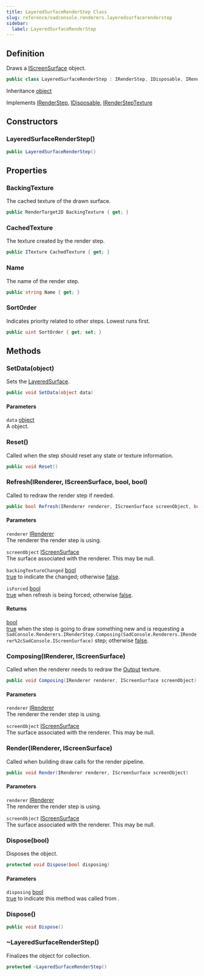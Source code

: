 ```yaml
---
title: LayeredSurfaceRenderStep Class
slug: reference/sadconsole.renderers.layeredsurfacerenderstep
sidebar:
  label: LayeredSurfaceRenderStep
---
```

## Definition

Draws a [IScreenSurface](../sadconsole.iscreensurface/) object.

```csharp title="C#"
public class LayeredSurfaceRenderStep : IRenderStep, IDisposable, IRenderStepTexture
```

Inheritance [object](https://learn.microsoft.com/dotnet/api/system.object/)

Implements [IRenderStep](../sadconsole.renderers.irenderstep/), [IDisposable](https://learn.microsoft.com/dotnet/api/system.idisposable/), [IRenderStepTexture](../sadconsole.renderers.irendersteptexture/)

## Constructors

### LayeredSurfaceRenderStep()

```csharp title="C#"
public LayeredSurfaceRenderStep()
```


## Properties

### BackingTexture

The cached texture of the drawn surface.

```csharp title="C#"
public RenderTarget2D BackingTexture { get; }
```

### CachedTexture

The texture created by the render step.

```csharp title="C#"
public ITexture CachedTexture { get; }
```

### Name

The name of the render step.

```csharp title="C#"
public string Name { get; }
```

### SortOrder

Indicates priority related to other steps. Lowest runs first.

```csharp title="C#"
public uint SortOrder { get; set; }
```

## Methods

### SetData(object)

Sets the [LayeredSurface](../sadconsole.components.layeredsurface/).

```csharp title="C#"
public void SetData(object data)
```

#### Parameters

`data` [object](https://learn.microsoft.com/dotnet/api/system.object/)  
A <xref href="SadConsole.Components.LayeredSurface" data-throw-if-not-resolved="false"></xref> object.


### Reset()

Called when the step should reset any state or texture information.

```csharp title="C#"
public void Reset()
```


### Refresh(IRenderer, IScreenSurface, bool, bool)

Called to redraw the render step if needed.

```csharp title="C#"
public bool Refresh(IRenderer renderer, IScreenSurface screenObject, bool backingTextureChanged, bool isForced)
```

#### Parameters

`renderer` [IRenderer](../sadconsole.renderers.irenderer/)  
The renderer the render step is using.

`screenObject` [IScreenSurface](../sadconsole.iscreensurface/)  
The surface associated with the renderer. This may be null.

`backingTextureChanged` [bool](https://learn.microsoft.com/dotnet/api/system.boolean/)  
<a href="https://learn.microsoft.com/dotnet/csharp/language-reference/builtin-types/bool">true</a> to indicate the <xref href="SadConsole.Renderers.IRenderer.Output" data-throw-if-not-resolved="false"></xref> changed; otherwise <a href="https://learn.microsoft.com/dotnet/csharp/language-reference/builtin-types/bool">false</a>.

`isForced` [bool](https://learn.microsoft.com/dotnet/api/system.boolean/)  
<a href="https://learn.microsoft.com/dotnet/csharp/language-reference/builtin-types/bool">true</a> when refresh is being forced; otherwise <a href="https://learn.microsoft.com/dotnet/csharp/language-reference/builtin-types/bool">false</a>.

#### Returns

[bool](https://learn.microsoft.com/dotnet/api/system.boolean/)  
<a href="https://learn.microsoft.com/dotnet/csharp/language-reference/builtin-types/bool">true</a> when the step is going to draw something new and is requesting a `SadConsole.Renderers.IRenderStep.Composing(SadConsole.Renderers.IRenderer%2cSadConsole.IScreenSurface)` step; otherwise <a href="https://learn.microsoft.com/dotnet/csharp/language-reference/builtin-types/bool">false</a>.

### Composing(IRenderer, IScreenSurface)

Called when the renderer needs to redraw the [Output](../sadconsole.renderers.irenderer/#output/) texture.

```csharp title="C#"
public void Composing(IRenderer renderer, IScreenSurface screenObject)
```

#### Parameters

`renderer` [IRenderer](../sadconsole.renderers.irenderer/)  
The renderer the render step is using.

`screenObject` [IScreenSurface](../sadconsole.iscreensurface/)  
The surface associated with the renderer. This may be null.


### Render(IRenderer, IScreenSurface)

Called when building draw calls for the render pipeline.

```csharp title="C#"
public void Render(IRenderer renderer, IScreenSurface screenObject)
```

#### Parameters

`renderer` [IRenderer](../sadconsole.renderers.irenderer/)  
The renderer the render step is using.

`screenObject` [IScreenSurface](../sadconsole.iscreensurface/)  
The surface associated with the renderer. This may be null.


### Dispose(bool)

Disposes the object.

```csharp title="C#"
protected void Dispose(bool disposing)
```

#### Parameters

`disposing` [bool](https://learn.microsoft.com/dotnet/api/system.boolean/)  
<a href="https://learn.microsoft.com/dotnet/csharp/language-reference/builtin-types/bool">true</a> to indicate this method was called from <xref href="SadConsole.Renderers.LayeredSurfaceRenderStep.Dispose" data-throw-if-not-resolved="false"></xref>.


### Dispose()

```csharp title="C#"
public void Dispose()
```


### ~LayeredSurfaceRenderStep()

Finalizes the object for collection.

```csharp title="C#"
protected ~LayeredSurfaceRenderStep()
```